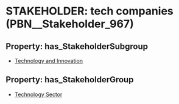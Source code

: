 # STAKEHOLDER: __tech companies__ (PBN__Stakeholder_967)

## Property: has_StakeholderSubgroup

* [Technology and Innovation](PBN__StakeholderSubgroup_61)

## Property: has_StakeholderGroup

* [Technology Sector](PBN__StakeholderGroup_12)

